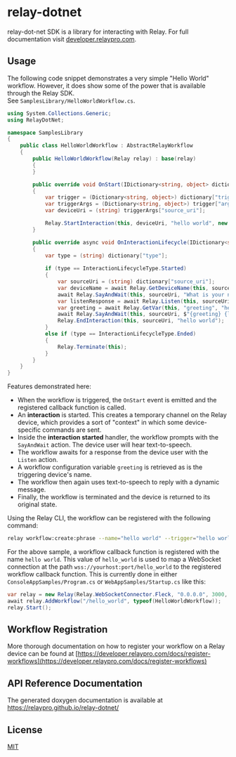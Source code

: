 # relay-dotnet

relay-dot-net SDK is a library for interacting with Relay. For full documentation visit [developer.relaypro.com](https://developer.relaypro.com).

## Usage

The following code snippet demonstrates a very simple "Hello World" workflow. However, it does show some of the power that is available through the Relay SDK.  
See `SamplesLibrary/HelloWorldWorkflow.cs`.

```c#
using System.Collections.Generic;
using RelayDotNet;

namespace SamplesLibrary
{
    public class HelloWorldWorkflow : AbstractRelayWorkflow
    {
        public HelloWorldWorkflow(Relay relay) : base(relay)
        {
        }

        public override void OnStart(IDictionary<string, object> dictionary)
        {
            var trigger = (Dictionary<string, object>) dictionary["trigger"];
            var triggerArgs = (Dictionary<string, object>) trigger["args"];
            var deviceUri = (string) triggerArgs["source_uri"];

            Relay.StartInteraction(this, deviceUri, "hello world", new Dictionary<string, object>());
        }

        public override async void OnInteractionLifecycle(IDictionary<string, object> dictionary)
        {
            var type = (string) dictionary["type"];
            
            if (type == InteractionLifecycleType.Started)
            {
                var sourceUri = (string) dictionary["source_uri"];
                var deviceName = await Relay.GetDeviceName(this, sourceUri);
                await Relay.SayAndWait(this, sourceUri, "What is your name?");
                var listenResponse = await Relay.Listen(this, sourceUri);
                var greeting = await Relay.GetVar(this, "greeting", "hello");
                await Relay.SayAndWait(this, sourceUri, $"{greeting} {listenResponse["text"]}! You are currently using {deviceName}");
                Relay.EndInteraction(this, sourceUri, "hello world");
            }
            else if (type == InteractionLifecycleType.Ended)
            {
                Relay.Terminate(this);
            }
        }
    }
}

```

Features demonstrated here:

* When the workflow is triggered, the `OnStart` event is emitted and the registered callback
  function is called.
* An __interaction__ is started. This creates a temporary channel on the Relay device, which provides
  a sort of "context" in which some device-specific commands are sent.
* Inside the __interaction started__ handler, the workflow prompts with the `SayAndWait` action. The device user will hear text-to-speech.
* The workflow awaits for a response from the device user with the `Listen` action.
* A workflow configuration variable `greeting` is retrieved as is the triggering device's name.
* The workflow then again uses text-to-speech to reply with a dynamic message.
* Finally, the workflow is terminated and the device is returned to its original state.

Using the Relay CLI, the workflow can be registered with the following command:

```bash
relay workflow:create:phrase --name="hello world" --trigger="hello world" --uri=wss://yourhost:port/hello_world -i 99000XXXXXXXXXX --arg="greeting=hi there"
```

For the above sample, a workflow callback function is registered with the name `hello world`. This value
of `hello_world` is used to map a WebSocket connection at the path `wss://yourhost:port/hello_world`
to the registered workflow callback function.  This is currently done in either `ConsoleAppSamples/Program.cs` or `WebAppSamples/Startup.cs`
like this:

```c#
var relay = new Relay(Relay.WebSocketConnector.Fleck, "0.0.0.0", 3000, false);
await relay.AddWorkflow("/hello_world", typeof(HelloWorldWorkflow));
relay.Start();
```

## Workflow Registration

More thorough documentation on how to register your workflow on a Relay device
can be found at [https://developer.relaypro.com/docs/register-workflows](https://developer.relaypro.com/docs/register-workflows)

## API Reference Documentation

The generated doxygen documentation is available at https://relaypro.github.io/relay-dotnet/

## License
[MIT](https://choosealicense.com/licenses/mit/)
